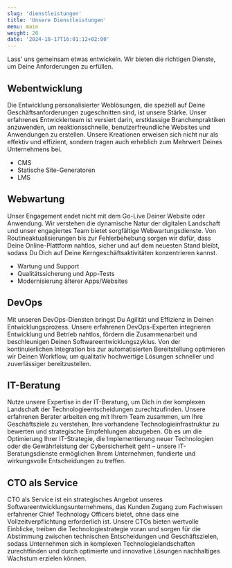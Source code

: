 ```yaml
---
slug: 'dienstleistungen'
title: 'Unsere Dienstleistungen'
menu: main
weight: 20
date: '2024-10-17T16:01:12+02:00'
---
```


Lass' uns gemeinsam etwas entwickeln. Wir bieten die richtigen Dienste, um Deine Anforderungen zu erfüllen.

## Webentwicklung

Die Entwicklung personalisierter Weblösungen, die speziell auf Deine Geschäftsanforderungen zugeschnitten sind, ist unsere Stärke. Unser erfahrenes Entwicklerteam ist versiert darin, erstklassige Branchenpraktiken anzuwenden, um reaktionsschnelle, benutzerfreundliche Websites und Anwendungen zu erstellen. Unsere Kreationen erweisen sich nicht nur als effektiv und effizient, sondern tragen auch erheblich zum Mehrwert Deines Unternehmens bei.

- CMS
- Statische Site-Generatoren
- LMS

## Webwartung

Unser Engagement endet nicht mit dem Go-Live Deiner Website oder Anwendung. Wir verstehen die dynamische Natur der digitalen Landschaft und unser engagiertes Team bietet sorgfältige Webwartungsdienste. Von Routineaktualisierungen bis zur Fehlerbehebung sorgen wir dafür, dass Deine Online-Plattform nahtlos, sicher und auf dem neuesten Stand bleibt, sodass Du Dich auf Deine Kerngeschäftsaktivitäten konzentrieren kannst.

- Wartung und Support
- Qualitätssicherung und App-Tests
- Modernisierung älterer Apps/Websites

## DevOps

Mit unseren DevOps-Diensten bringst Du Agilität und Effizienz in Deinen Entwicklungsprozess. Unsere erfahrenen DevOps-Experten integrieren Entwicklung und Betrieb nahtlos, fördern die Zusammenarbeit und beschleunigen Deinen Softwareentwicklungszyklus. Von der kontinuierlichen Integration bis zur automatisierten Bereitstellung optimieren wir Deinen Workflow, um qualitativ hochwertige Lösungen schneller und zuverlässiger bereitzustellen.

## IT-Beratung

Nutze unsere Expertise in der IT-Beratung, um Dich in der komplexen Landschaft der Technologieentscheidungen zurechtzufinden. Unsere erfahrenen Berater arbeiten eng mit Ihrem Team zusammen, um Ihre Geschäftsziele zu verstehen, Ihre vorhandene Technologieinfrastruktur zu bewerten und strategische Empfehlungen abzugeben. Ob es um die Optimierung Ihrer IT-Strategie, die Implementierung neuer Technologien oder die Gewährleistung der Cybersicherheit geht – unsere IT-Beratungsdienste ermöglichen Ihrem Unternehmen, fundierte und wirkungsvolle Entscheidungen zu treffen.

## CTO als Service

CTO als Service ist ein strategisches Angebot unseres Softwareentwicklungsunternehmens, das Kunden Zugang zum Fachwissen erfahrener Chief Technology Officers bietet, ohne dass eine Vollzeitverpflichtung erforderlich ist. Unsere CTOs bieten wertvolle Einblicke, treiben die Technologiestrategie voran und sorgen für die Abstimmung zwischen technischen Entscheidungen und Geschäftszielen, sodass Unternehmen sich in komplexen Technologielandschaften zurechtfinden und durch optimierte und innovative Lösungen nachhaltiges Wachstum erzielen können.